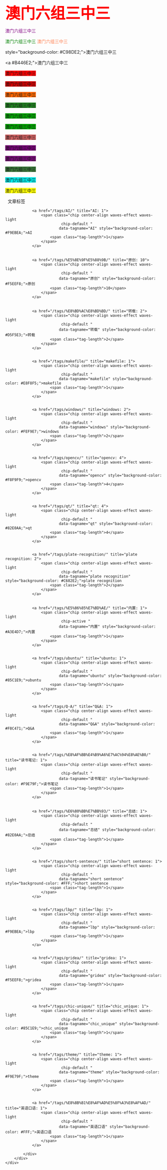 

<p><font size="15"><strong><font color="red">澳门六组三中三</font> </strong></font></p>

<font color="purple">澳门六组三中三</font>  

<font color="green">澳门六组三中三</font> 
<font color="coral">澳门六组三中三</font> 


 style="background-color: #C98DE2;">澳门六组三中三  

<a   #B446E2;">澳门六组三中三</a>

<a  style="background-color: #FF0000;">澳门六组三中三</a>

<a  style="background-color: #CC0000;">澳门六组三中三</a>

<a  style="background-color: #FF6600;">澳门六组三中三</a>

<a  style="background-color: #208020;">澳门六组三中三</a>

<a  style="background-color: #00A000;">澳门六组三中三</a>

<a  style="background-color: #00A000;">澳门六组三中三</a>

<a  style="background-color: #CA5F5F;">澳门六组三中三</a>

<a  style="background-color: #730073;">澳门六组三中三</a>

<a  style="background-color: #730C73;">澳门六组三中三</a>

<a  style="background-color: #377337;">澳门六组三中三</a>

<a  style="background-color: #00E6E6;">澳门六组三中三</a>

<a  style="background-color: #FFFF00;">澳门六组三中三</a>



                        
                  













<div id="tags" class="container chip-container">
    <div class="card">
        <div class="card-content">
            <div class="tag-title center-align">
                <i class="fas fa-tags"></i>&nbsp;&nbsp;文章标签
            </div>
            <div class="tag-chips">
                
                
                <a href="/tags/AI/" title="AI: 1">
                    <span class="chip center-align waves-effect waves-light
                             chip-default "
                            data-tagname="AI" style="background-color: #F9EBEA;">AI
                        <span class="tag-length">1</span>
                    </span>
                </a>
                
                
                <a href="/tags/%E5%8E%9F%E5%88%9B/" title="原创: 10">
                    <span class="chip center-align waves-effect waves-light
                             chip-default "
                            data-tagname="原创" style="background-color: #F5EEF8;">原创
                        <span class="tag-length">10</span>
                    </span>
                </a>
                
                
                <a href="/tags/%E8%BD%AC%E8%BD%BD/" title="转载: 2">
                    <span class="chip center-align waves-effect waves-light
                             chip-default "
                            data-tagname="转载" style="background-color: #D5F5E3;">转载
                        <span class="tag-length">2</span>
                    </span>
                </a>
                
                
                <a href="/tags/makefile/" title="makefile: 1">
                    <span class="chip center-align waves-effect waves-light
                             chip-default "
                            data-tagname="makefile" style="background-color: #E8F8F5;">makefile
                        <span class="tag-length">1</span>
                    </span>
                </a>
                
                
                <a href="/tags/windows/" title="windows: 2">
                    <span class="chip center-align waves-effect waves-light
                             chip-default "
                            data-tagname="windows" style="background-color: #FEF9E7;">windows
                        <span class="tag-length">2</span>
                    </span>
                </a>
                
                
                <a href="/tags/opencv/" title="opencv: 4">
                    <span class="chip center-align waves-effect waves-light
                             chip-default "
                            data-tagname="opencv" style="background-color: #F8F9F9;">opencv
                        <span class="tag-length">4</span>
                    </span>
                </a>
                
                
                <a href="/tags/qt/" title="qt: 4">
                    <span class="chip center-align waves-effect waves-light
                             chip-default "
                            data-tagname="qt" style="background-color: #82E0AA;">qt
                        <span class="tag-length">4</span>
                    </span>
                </a>
                
                
                <a href="/tags/plate-recognition/" title="plate recognition: 2">
                    <span class="chip center-align waves-effect waves-light
                             chip-default "
                            data-tagname="plate recognition" style="background-color: #C682E2;">plate recognition
                        <span class="tag-length">2</span>
                    </span>
                </a>
                
                
                <a href="/tags/%E5%86%85%E7%BD%AE/" title="内置: 1">
                    <span class="chip center-align waves-effect waves-light
                             chip-active "
                            data-tagname="内置" style="background-color: #A3E4D7;">内置
                        <span class="tag-length">1</span>
                    </span>
                </a>
                
                
                <a href="/tags/ubuntu/" title="ubuntu: 1">
                    <span class="chip center-align waves-effect waves-light
                             chip-default "
                            data-tagname="ubuntu" style="background-color: #85C1E9;">ubuntu
                        <span class="tag-length">1</span>
                    </span>
                </a>
                
                
                <a href="/tags/Q-A/" title="Q&A: 1">
                    <span class="chip center-align waves-effect waves-light
                             chip-default "
                            data-tagname="Q&A" style="background-color: #F8C471;">Q&A
                        <span class="tag-length">1</span>
                    </span>
                </a>
                
                
                <a href="/tags/%E8%AF%BB%E4%B9%A6%E7%AC%94%E8%AE%B0/" title="读书笔记: 1">
                    <span class="chip center-align waves-effect waves-light
                             chip-default "
                            data-tagname="读书笔记" style="background-color: #F9E79F;">读书笔记
                        <span class="tag-length">1</span>
                    </span>
                </a>
                
                
                <a href="/tags/%E6%80%BB%E7%BB%93/" title="总结: 1">
                    <span class="chip center-align waves-effect waves-light
                             chip-default "
                            data-tagname="总结" style="background-color: #82E0AA;">总结
                        <span class="tag-length">1</span>
                    </span>
                </a>
                
                
                <a href="/tags/short-sentence/" title="short sentence: 1">
                    <span class="chip center-align waves-effect waves-light
                             chip-default "
                            data-tagname="short sentence" style="background-color: #FFF;">short sentence
                        <span class="tag-length">1</span>
                    </span>
                </a>
                
                
                <a href="/tags/lbp/" title="lbp: 1">
                    <span class="chip center-align waves-effect waves-light
                             chip-default "
                            data-tagname="lbp" style="background-color: #F9EBEA;">lbp
                        <span class="tag-length">1</span>
                    </span>
                </a>
                
                
                <a href="/tags/gridea/" title="gridea: 1">
                    <span class="chip center-align waves-effect waves-light
                             chip-default "
                            data-tagname="gridea" style="background-color: #F5EEF8;">gridea
                        <span class="tag-length">1</span>
                    </span>
                </a>
                
                
                <a href="/tags/chic-unique/" title="chic_unique: 1">
                    <span class="chip center-align waves-effect waves-light
                             chip-default "
                            data-tagname="chic_unique" style="background-color: #85C1E9;">chic_unique
                        <span class="tag-length">1</span>
                    </span>
                </a>
                
                
                <a href="/tags/theme/" title="theme: 1">
                    <span class="chip center-align waves-effect waves-light
                             chip-default "
                            data-tagname="theme" style="background-color: #F9E79F;">theme
                        <span class="tag-length">1</span>
                    </span>
                </a>
                
                
                <a href="/tags/%E8%8B%B1%E8%AF%AD%E5%8F%A3%E8%AF%AD/" title="英语口语: 1">
                    <span class="chip center-align waves-effect waves-light
                             chip-default "
                            data-tagname="英语口语" style="background-color: #FFF;">英语口语
                        <span class="tag-length">1</span>
                    </span>
                </a>
                
            </div>
        </div>
    </div>
</div>

    

   
